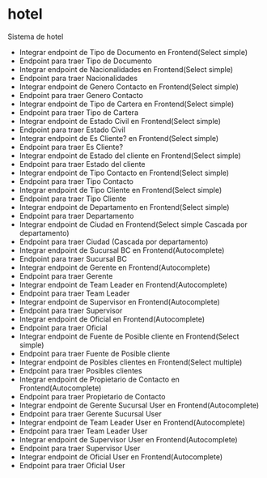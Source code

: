 # hotel
Sistema de hotel


- Integrar endpoint de Tipo de Documento en Frontend(Select simple)
- Endpoint para traer Tipo de Documento
- Integrar endpoint de Nacionalidades en Frontend(Select simple)
- Endpoint para traer Nacionalidades
- Integrar endpoint de Genero Contacto en Frontend(Select simple)
- Endpoint para traer Genero Contacto
- Integrar endpoint de Tipo de Cartera en Frontend(Select simple)
- Endpoint para traer Tipo de Cartera
- Integrar endpoint de Estado Civil en Frontend(Select simple)
- Endpoint para traer Estado Civil
- Integrar endpoint de Es Cliente? en Frontend(Select simple)
- Endpoint para traer Es Cliente?
- Integrar endpoint de Estado del cliente en Frontend(Select simple)
- Endpoint para traer Estado del cliente
- Integrar endpoint de Tipo Contacto en Frontend(Select simple)
- Endpoint para traer Tipo Contacto
- Integrar endpoint de Tipo Cliente en Frontend(Select simple)
- Endpoint para traer Tipo Cliente
- Integrar endpoint de Departamento en Frontend(Select simple)
- Endpoint para traer Departamento
- Integrar endpoint de Ciudad en Frontend(Select simple Cascada por departamento)
- Endpoint para traer Ciudad (Cascada por departamento)
- Integrar endpoint de Sucursal BC en Frontend(Autocomplete)
- Endpoint para traer Sucursal BC
- Integrar endpoint de Gerente en Frontend(Autocomplete)
- Endpoint para traer Gerente
- Integrar endpoint de Team Leader en Frontend(Autocomplete)
- Endpoint para traer Team Leader
- Integrar endpoint de Supervisor en Frontend(Autocomplete)
- Endpoint para traer Supervisor
- Integrar endpoint de Oficial en Frontend(Autocomplete)
- Endpoint para traer Oficial
- Integrar endpoint de Fuente de Posible cliente en Frontend(Select simple)
- Endpoint para traer Fuente de Posible cliente
- Integrar endpoint de Posibles clientes en Frontend(Select multiple)
- Endpoint para traer Posibles clientes
- Integrar endpoint de Propietario de Contacto en Frontend(Autocomplete)
- Endpoint para traer Propietario de Contacto
- Integrar endpoint de Gerente Sucursal User en Frontend(Autocomplete)
- Endpoint para traer Gerente Sucursal User
- Integrar endpoint de Team Leader User en Frontend(Autocomplete)
- Endpoint para traer Team Leader User
- Integrar endpoint de Supervisor User en Frontend(Autocomplete)
- Endpoint para traer Supervisor User
- Integrar endpoint de Oficial User en Frontend(Autocomplete)
- Endpoint para traer Oficial User



